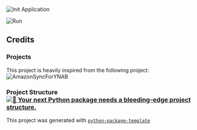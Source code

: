 ![Init Application](https://github.com/sbarrios93/amazon-ynab/blob/main/assets/images/init_command.png?raw=true)

![Run](https://github.com/sbarrios93/amazon-ynab/blob/main/assets/images/run_command.png?raw=true)
## Credits
### Projects
This project is heavily inspired from the following project:
![AmazonSyncForYNAB](https://github.com/davidz627/AmazonSyncForYNAB)

### Project Structure [![🚀 Your next Python package needs a bleeding-edge project structure.](https://img.shields.io/badge/python--package--template-%F0%9F%9A%80-brightgreen)](https://github.com/TezRomacH/python-package-template)

This project was generated with [`python-package-template`](https://github.com/TezRomacH/python-package-template)
